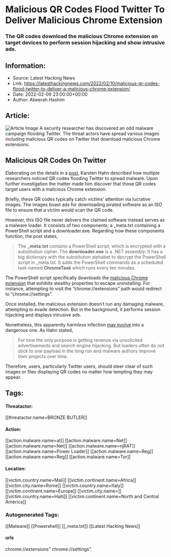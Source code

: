 # Malicious QR Codes Flood Twitter To Deliver Malicious Chrome Extension
### The QR codes download the malicious Chrome extension on target devices to perform session hijacking and show intrusive ads.

## Information:
+ Source: Latest Hacking News
+ Link: https://latesthackingnews.com/2022/02/10/malicious-qr-codes-flood-twitter-to-deliver-a-malicious-chrome-extension/
+ Date: 2022-02-09 23:00:00+00:00
+ Author: Abeerah Hashim


## Article:
![Article Image](https://latesthackingnews.com/wp-content/uploads/2019/07/QR-code-phishing.jpg)
 A security researcher has discovered an odd malware campaign flooding Twitter. The threat actors have spread various images including malicious QR codes on Twitter that download malicious Chrome extensions.

 Malicious QR Codes On Twitter
-----------------------------

 Elaborating on the details in a [post](https://www.gdatasoftware.com/blog/2022/01/37236-qr-codes-on-twitter-deliver-malicious-chrome-extension), Karsten Hahn described how multiple researchers noticed QR codes flooding Twitter to spread malware. Upon further investigation the matter made him discover that those QR codes target users with a malicious Chrome extension.

 Briefly, these QR codes typically catch victims’ attention via lucrative images. The images boast ads for downloading pirated software as an ISO file to ensure that a victim would scan the QR code.

 However, this ISO file never delivers the claimed software instead serves as a malware loader. It consists of two components; a \_meta.txt containing a PowerShell script and a downloader.exe. Regarding how these components function, the post states,

 
> The **\_meta.txt** contains a PowerShell script, which is encrypted with a substitution cipher. The **downloader.exe** is a .NET assembly. It has a big dictionary with the substitution alphabet to decrypt the PowerShell script in \_meta.txt. It adds the PowerShell commands as a scheduled task named **ChromeTask** which runs every ten minutes.
> 
> 

 The PowerShell script specifically downloads the [malicious Chrome extension](https://latesthackingnews.com/tag/chrome-browser-extension/) that exhibits stealthy properties to escape uninstalling. For instance, attempting to visit the “chrome://extensions” path would redirect to “chrome://settings”.

 Once installed, the malicious extension doesn’t run any damaging malware, attempting to evade detection. But in the background, it performs session hijacking and displays intrusive ads.

 Nonetheless, this apparently *harmless* infection [may evolve](https://latesthackingnews.com/2020/03/02/cerberus-malware-improved-to-pilfer-google-authenticator-2fa-codes/) into a dangerous one. As Hahn stated,

 
> For now the only purpose is getting revenue via unsolicited advertisements and search engine hijacking. But loaders often do not stick to one payload in the long run and malware authors improve their projects over time.
> 
> 

 Therefore, users, particularly Twitter users, should steer clear of such images or files displaying QR codes no matter how tempting they may appear.

   


## Tags:

#### Threatactor:
[[threatactor.name=BRONZE BUTLER]]

#### Action:
[[action.malware.name=at]] [[action.malware.name=Net]] [[action.malware.name=Net]] [[action.malware.name=njRAT]] [[action.malware.name=Power Loader]] [[action.malware.name=Reg]] [[action.malware.name=Reg]] [[action.malware.name=Tor]]

#### Location:
[[victim.country.name=Mali]] [[victim.continent.name=Africa]] [[victim.city.name=Rome]] [[victim.country.name=Italy]] [[victim.continent.name=Europe]] [[victim.city.name=]] [[victim.country.name=Haiti]] [[victim.continent.name=North and Central America]]

### Autogenerated Tags:
[[Malware]] [[Powershell]] [[_meta.txt]] [[Latest Hacking News]]
#### urls
chrome://extensions” chrome://settings”.

